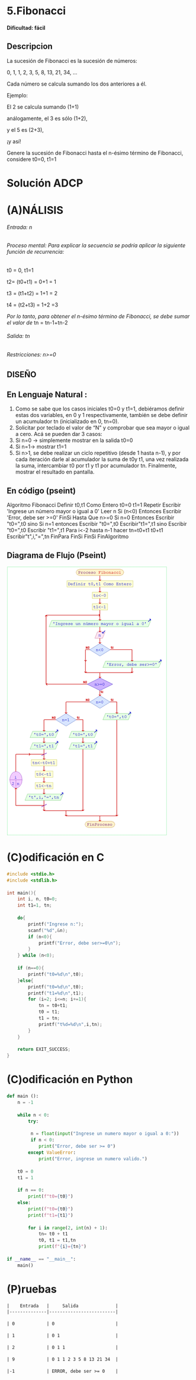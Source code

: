 # 5.Fibonacci

#### Dificultad: fácil

## Descripcion
La sucesión de Fibonacci es la sucesión de números:

0, 1, 1, 2, 3, 5, 8, 13, 21, 34, ... 

Cada número se calcula sumando los dos anteriores a él. 

Ejemplo:

El 2 se calcula sumando (1+1)

análogamente, el 3 es sólo (1+2),

y el 5 es (2+3),

¡y así!

Genere la sucesión de Fibonacci hasta el n-ésimo término de 
Fibonacci, considere t0=0, t1=1



# Solución ADCP

# (A)NÁLISIS
###### Entrada: n  

###### Proceso mental: Para explicar la secuencia se podría aplicar la siguiente función de recurrencia:
t0 = 0, t1=1

t2= (t0+t1) = 0+1 = 1

t3 = (t1+t2) = 1+1 = 2

t4 = (t2+t3) = 1+2 =3

*Por lo tanto, para obtener el n-ésimo término de Fibonacci, se debe sumar el valor de*
tn = tn-1+tn-2

###### Salida: tn

###### Restricciones: n>=0

## DISEÑO 

## En  Lenguaje Natural : 

1.	Como se sabe que los casos iniciales t0=0 y t1=1, debiéramos definir estas dos variables, en 0 y 1 respectivamente, también se debe definir un acumulador tn (inicializado en 0, tn=0). 
2.	Solicitar por teclado el valor de “N” y comprobar que sea mayor o igual a cero. Acá se pueden dar 3 casos: 
3.	Si n=0 -> simplemente mostrar en la salida t0=0
4.	Si n=1-> mostrar t1=1
5.	Si n>1, se debe realizar un ciclo repetitivo (desde 1 hasta n-1), y por cada iteración darle al acumulador la suma de t0y t1, una vez realizada la suma, intercambiar t0 por t1 y t1 por acumulador tn. Finalmente, mostrar el resultado en pantalla.



## En código (pseint)
Algoritmo Fibonacci
    Definir t0,t1 Como Entero
    t0=0
    t1=1
    Repetir
        Escribir 'Ingrese un número mayor o igual a 0'
        Leer n
        Si (n<0) Entonces Escribir 'Error, debe ser >=0'
        FinSi
    Hasta Que n>=0
    Si n=0 Entonces Escribir "t0=",t0
    sino
        Si n=1 entonces 
            Escribir "t0=",t0
            Escribir"t1=",t1
        sino
            Escribir "t0=",t0
            Escribir "t1=",t1
            Para i<-2 hasta n-1 hacer
                tn=t0+t1
                t0+t1
                Escribir"t",i,"=",tn
            FinPara
        FinSi
    FinSi
FinAlgoritmo

## Diagrama de Flujo (Pseint)
![](imagen.png)


# (C)odificación en C
```c
#include <stdio.h>
#include <stdlib.h>

int main(){
    int i, n, t0=0;
    int t1=1, tn;

    do{
        printf("Ingrese n:");
        scanf("%d",&n);
        if (n<0){
            printf("Error, debe ser>=0\n");
        }
    } while (n<0);

    if (n==0){
        printf("t0=%d\n",t0);
    }else{
        printf("t0=%d\n",t0);
        printf("t1=%d\n",t1);
        for (i=2; i<=n; i+=1){
            tn = t0+t1;
            t0 = t1;
            t1 = tn;
            printf("t%d=%d\n",i,tn);
        } 
    }

    return EXIT_SUCCESS;
}
```
# (C)odificación en Python
```py
def main ():
    n = -1
    
    while n < 0:
        try:
         
         n = float(input("Ingrese un numero mayor o igual a 0:"))
         if n < 0:
            print("Error, debe ser >= 0")
        except ValueError:
            print("Error, ingrese un numero valido.")
    
    t0 = 0
    t1 = 1
    
    if n == 0:
        print(f"t0={t0}")
    else:
        print(f"t0={t0}")
        print(f"t1={t1}")
        
        for i in range(2, int(n) + 1):
            tn= t0 + t1
            t0, t1 = t1,tn
            print(f"{i}={tn}")
            
if __name__ == "__main__":
    main()
```
# (P)ruebas

    |    Entrada   |     Salida              |
    |--------------|-------------------------|
    
    | 0            | 0                       |
    
    | 1            | 0 1                     |
    
    | 2            | 0 1 1                   |
    
    | 9            | 0 1 1 2 3 5 8 13 21 34  |
    
    |-1            | ERROR, debe ser >= 0    |

